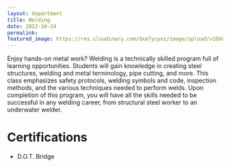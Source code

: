```yaml
---
layout: department
title: Welding
date: 2022-10-24
permalink:
featured_image: https://res.cloudinary.com/dxm7ycyxz/image/upload/v1668016974/2022/06/2CF7C34E-D8A1-4E93-A020-B4198E17C843-1_wfvrpl.jpg
---
```




Enjoy hands-on metal work? Welding is a technically skilled program full of learning opportunities. Students will gain knowledge in creating steel structures, welding and metal terminology, pipe cutting, and more. This class emphasizes safety protocols, welding symbols and code, inspection methods, and the various techniques needed to perform welds. Upon completion of this program, you will have all the skills needed to be successful in any welding career, from structural steel worker to an underwater welder.

# Certifications 

- D.O.T. Bridge

